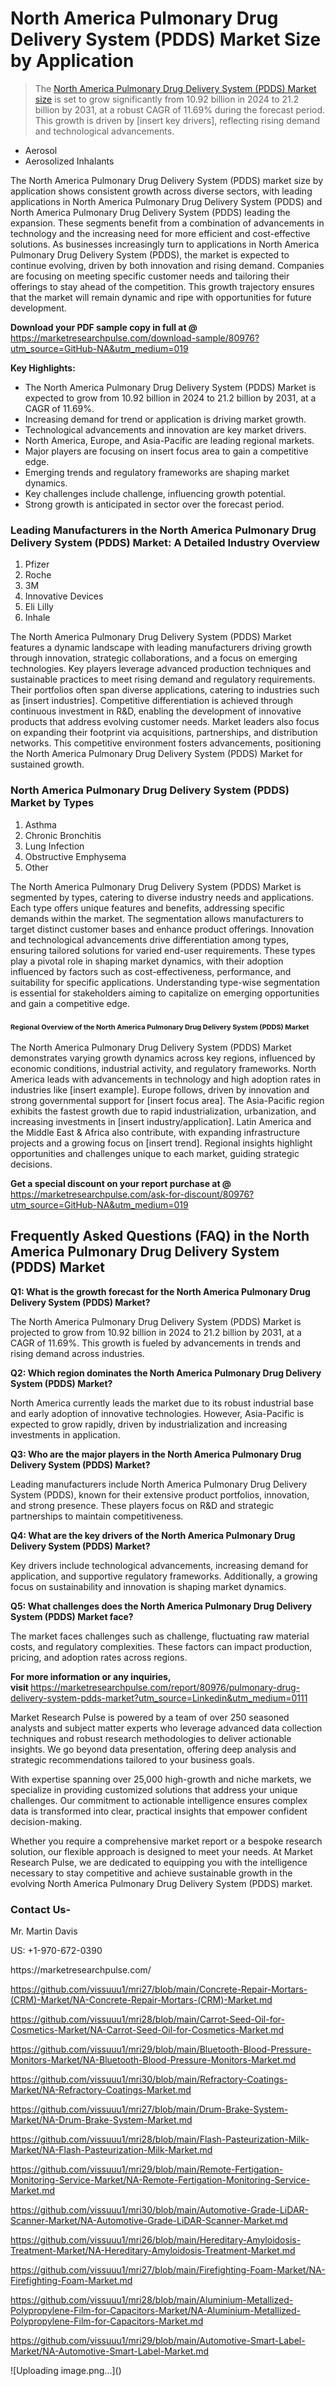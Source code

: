 <h1>North America Pulmonary Drug Delivery System (PDDS) Market&nbsp;Size by Application</h1><blockquote><p>The <a href="https://marketresearchpulse.com/download-sample/80976?utm_source=GitHub-NA&amp;utm_medium=019">North America Pulmonary Drug Delivery System (PDDS) Market size</a> is set to grow significantly from 10.92 billion in 2024 to 21.2 billion by 2031, at a robust CAGR of 11.69% during the forecast period. This growth is driven by [insert key drivers], reflecting rising demand and technological advancements.</p></blockquote><ul><li>Aerosol<li> Aerosolized Inhalants</li></ul><p>The North America Pulmonary Drug Delivery System (PDDS) market size by application shows consistent growth across diverse sectors, with leading applications in North America Pulmonary Drug Delivery System (PDDS) and North America Pulmonary Drug Delivery System (PDDS) leading the expansion. These segments benefit from a combination of advancements in technology and the increasing need for more efficient and cost-effective solutions. As businesses increasingly turn to applications in North America Pulmonary Drug Delivery System (PDDS), the market is expected to continue evolving, driven by both innovation and rising demand. Companies are focusing on meeting specific customer needs and tailoring their offerings to stay ahead of the competition. This growth trajectory ensures that the market will remain dynamic and ripe with opportunities for future development.</p><p><strong>Download your PDF sample copy in full at @ </strong><a href="https://marketresearchpulse.com/download-sample/80976?utm_source=GitHub-NA&amp;utm_medium=019">https://marketresearchpulse.com/download-sample/80976?utm_source=GitHub-NA&amp;utm_medium=019</a></p><p><strong>Key Highlights: </strong></p><ul><li>The North America Pulmonary Drug Delivery System (PDDS) Market is expected to grow from 10.92 billion in 2024 to 21.2 billion by 2031, at a CAGR of 11.69%.</li><li>Increasing demand for trend or application is driving market growth.</li><li>Technological advancements and innovation are key market drivers.</li><li>North America, Europe, and Asia-Pacific are leading regional markets.</li><li>Major players are focusing on insert focus area to gain a competitive edge.</li><li>Emerging trends and regulatory frameworks are shaping market dynamics.</li><li>Key challenges include challenge, influencing growth potential.</li><li>Strong growth is anticipated in sector over the forecast period.</li></ul><h3>Leading Manufacturers in the North America Pulmonary Drug Delivery System (PDDS) Market: A Detailed Industry Overview</h3><ol><li>Pfizer</li><li>Roche</li><li>3M</li><li>Innovative Devices</li><li>Eli Lilly</li><li>Inhale</li></ol><div class="flex max-w-full flex-col flex-grow"><div class="min-h-8 text-message flex w-full flex-col items-end gap-2 whitespace-normal break-words [.text-message+&amp;]:mt-5" dir="auto" data-message-author-role="assistant" data-message-id="fd8432e4-4910-450d-b182-61b7bfb0a01f" data-message-model-slug="gpt-4o"><div class="flex w-full flex-col gap-1 empty:hidden first:pt-[3px]"><div class="markdown prose w-full break-words dark:prose-invert light"><p>The North America Pulmonary Drug Delivery System (PDDS) Market features a dynamic landscape with leading manufacturers driving growth through innovation, strategic collaborations, and a focus on emerging technologies. Key players leverage advanced production techniques and sustainable practices to meet rising demand and regulatory requirements. Their portfolios often span diverse applications, catering to industries such as [insert industries]. Competitive differentiation is achieved through continuous investment in R&amp;D, enabling the development of innovative products that address evolving customer needs. Market leaders also focus on expanding their footprint via acquisitions, partnerships, and distribution networks. This competitive environment fosters advancements, positioning the North America Pulmonary Drug Delivery System (PDDS) Market for sustained growth.</p></div></div></div></div><h3>North America Pulmonary Drug Delivery System (PDDS) Market by Types</h3><ol><li>Asthma<li> Chronic Bronchitis<li> Lung Infection<li> Obstructive Emphysema<li> Other</li></ol><div class="flex max-w-full flex-col flex-grow"><div class="min-h-8 text-message flex w-full flex-col items-end gap-2 whitespace-normal break-words [.text-message+&amp;]:mt-5" dir="auto" data-message-author-role="assistant" data-message-id="084470be-0bb7-4664-bddf-5156b4f41249" data-message-model-slug="gpt-4o-mini"><div class="flex w-full flex-col gap-1 empty:hidden first:pt-[3px]"><div class="markdown prose w-full break-words dark:prose-invert light"><p>The North America Pulmonary Drug Delivery System (PDDS) Market is segmented by types, catering to diverse industry needs and applications. Each type offers unique features and benefits, addressing specific demands within the market. The segmentation allows manufacturers to target distinct customer bases and enhance product offerings. Innovation and technological advancements drive differentiation among types, ensuring tailored solutions for varied end-user requirements. These types play a pivotal role in shaping market dynamics, with their adoption influenced by factors such as cost-effectiveness, performance, and suitability for specific applications. Understanding type-wise segmentation is essential for stakeholders aiming to capitalize on emerging opportunities and gain a competitive edge.</p></div></div></div></div><h3><span style="font-size: 11px;">Regional Overview of the North America Pulmonary Drug Delivery System (PDDS) Market</span></h3><div class="flex max-w-full flex-col flex-grow"><div class="min-h-8 text-message flex w-full flex-col items-end gap-2 whitespace-normal break-words [.text-message+&amp;]:mt-5" dir="auto" data-message-author-role="assistant" data-message-id="e9038762-ce64-4e30-91c9-9bd413514231" data-message-model-slug="gpt-4o-mini"><div class="flex w-full flex-col gap-1 empty:hidden first:pt-[3px]"><div class="markdown prose w-full break-words dark:prose-invert light"><p>The North America Pulmonary Drug Delivery System (PDDS) Market demonstrates varying growth dynamics across key regions, influenced by economic conditions, industrial activity, and regulatory frameworks. North America leads with advancements in technology and high adoption rates in industries like [insert example]. Europe follows, driven by innovation and strong governmental support for [insert focus area]. The Asia-Pacific region exhibits the fastest growth due to rapid industrialization, urbanization, and increasing investments in [insert industry/application]. Latin America and the Middle East &amp; Africa also contribute, with expanding infrastructure projects and a growing focus on [insert trend]. Regional insights highlight opportunities and challenges unique to each market, guiding strategic decisions.</p></div></div></div></div><p><strong>Get a special discount on your report purchase at @ </strong><a href="https://marketresearchpulse.com/ask-for-discount/80976?utm_source=GitHub-NA&amp;utm_medium=019">https://marketresearchpulse.com/ask-for-discount/80976?utm_source=GitHub-NA&amp;utm_medium=019</a></p><h2>Frequently Asked Questions (FAQ) in the North America Pulmonary Drug Delivery System (PDDS) Market</h2><p><strong>Q1: What is the growth forecast for the North America Pulmonary Drug Delivery System (PDDS) Market?</strong></p><p>The North America Pulmonary Drug Delivery System (PDDS) Market is projected to grow from 10.92 billion in 2024 to 21.2 billion by 2031, at a CAGR of 11.69%. This growth is fueled by advancements in trends and rising demand across industries.</p><p><strong>Q2: Which region dominates the North America Pulmonary Drug Delivery System (PDDS) Market?</strong></p><p>North America currently leads the market due to its robust industrial base and early adoption of innovative technologies. However, Asia-Pacific is expected to grow rapidly, driven by industrialization and increasing investments in application.</p><p><strong>Q3: Who are the major players in the North America Pulmonary Drug Delivery System (PDDS) Market?</strong></p><p>Leading manufacturers include North America Pulmonary Drug Delivery System (PDDS), known for their extensive product portfolios, innovation, and strong presence. These players focus on R&amp;D and strategic partnerships to maintain competitiveness.</p><p><strong>Q4: What are the key drivers of the North America Pulmonary Drug Delivery System (PDDS) Market?</strong></p><p>Key drivers include technological advancements, increasing demand for application, and supportive regulatory frameworks. Additionally, a growing focus on sustainability and innovation is shaping market dynamics.</p><p><strong>Q5: What challenges does the North America Pulmonary Drug Delivery System (PDDS) Market face?</strong></p><p>The market faces challenges such as challenge, fluctuating raw material costs, and regulatory complexities. These factors can impact production, pricing, and adoption rates across regions.</p><p><strong>For more information or any inquiries, visit&nbsp;</strong><a href="https://marketresearchpulse.com/report/80976/pulmonary-drug-delivery-system-pdds-market?utm_source=Linkedin&utm_medium=0111">https://marketresearchpulse.com/report/80976/pulmonary-drug-delivery-system-pdds-market?utm_source=Linkedin&utm_medium=0111</a></p><p>Market Research Pulse is powered by a team of over 250 seasoned analysts and subject matter experts who leverage advanced data collection techniques and robust research methodologies to deliver actionable insights. We go beyond data presentation, offering deep analysis and strategic recommendations tailored to your business goals.</p><p>With expertise spanning over 25,000 high-growth and niche markets, we specialize in providing customized solutions that address your unique challenges. Our commitment to actionable intelligence ensures complex data is transformed into clear, practical insights that empower confident decision-making.</p><p>Whether you require a comprehensive market report or a bespoke research solution, our flexible approach is designed to meet your needs. At Market Research Pulse, we are dedicated to equipping you with the intelligence necessary to stay competitive and achieve sustainable growth in the evolving North America Pulmonary Drug Delivery System (PDDS) market.</p><h3><strong>Contact Us-</strong></h3><p>Mr. Martin Davis</p><p>US: +1-970-672-0390</p><p>https://marketresearchpulse.com/</p><p><a href="https://github.com/vissuuu1/mri27/blob/main/Concrete-Repair-Mortars-(CRM)-Market/NA-Concrete-Repair-Mortars-(CRM)-Market.md">https://github.com/vissuuu1/mri27/blob/main/Concrete-Repair-Mortars-(CRM)-Market/NA-Concrete-Repair-Mortars-(CRM)-Market.md</a></p><p><a href="https://github.com/vissuuu1/mri28/blob/main/Carrot-Seed-Oil-for-Cosmetics-Market/NA-Carrot-Seed-Oil-for-Cosmetics-Market.md">https://github.com/vissuuu1/mri28/blob/main/Carrot-Seed-Oil-for-Cosmetics-Market/NA-Carrot-Seed-Oil-for-Cosmetics-Market.md</a></p><p><a href="https://github.com/vissuuu1/mri29/blob/main/Bluetooth-Blood-Pressure-Monitors-Market/NA-Bluetooth-Blood-Pressure-Monitors-Market.md">https://github.com/vissuuu1/mri29/blob/main/Bluetooth-Blood-Pressure-Monitors-Market/NA-Bluetooth-Blood-Pressure-Monitors-Market.md</a></p><p><a href="https://github.com/vissuuu1/mri30/blob/main/Refractory-Coatings-Market/NA-Refractory-Coatings-Market.md">https://github.com/vissuuu1/mri30/blob/main/Refractory-Coatings-Market/NA-Refractory-Coatings-Market.md</a></p><p><a href="https://github.com/vissuuu1/mri27/blob/main/Drum-Brake-System-Market/NA-Drum-Brake-System-Market.md">https://github.com/vissuuu1/mri27/blob/main/Drum-Brake-System-Market/NA-Drum-Brake-System-Market.md</a></p><p><a href="https://github.com/vissuuu1/mri28/blob/main/Flash-Pasteurization-Milk-Market/NA-Flash-Pasteurization-Milk-Market.md">https://github.com/vissuuu1/mri28/blob/main/Flash-Pasteurization-Milk-Market/NA-Flash-Pasteurization-Milk-Market.md</a></p><p><a href="https://github.com/vissuuu1/mri29/blob/main/Remote-Fertigation-Monitoring-Service-Market/NA-Remote-Fertigation-Monitoring-Service-Market.md">https://github.com/vissuuu1/mri29/blob/main/Remote-Fertigation-Monitoring-Service-Market/NA-Remote-Fertigation-Monitoring-Service-Market.md</a></p><p><a href="https://github.com/vissuuu1/mri30/blob/main/Automotive-Grade-LiDAR-Scanner-Market/NA-Automotive-Grade-LiDAR-Scanner-Market.md">https://github.com/vissuuu1/mri30/blob/main/Automotive-Grade-LiDAR-Scanner-Market/NA-Automotive-Grade-LiDAR-Scanner-Market.md</a></p><p><a href="https://github.com/vissuuu1/mri26/blob/main/Hereditary-Amyloidosis-Treatment-Market/NA-Hereditary-Amyloidosis-Treatment-Market.md">https://github.com/vissuuu1/mri26/blob/main/Hereditary-Amyloidosis-Treatment-Market/NA-Hereditary-Amyloidosis-Treatment-Market.md</a></p><p><a href="https://github.com/vissuuu1/mri27/blob/main/Firefighting-Foam-Market/NA-Firefighting-Foam-Market.md">https://github.com/vissuuu1/mri27/blob/main/Firefighting-Foam-Market/NA-Firefighting-Foam-Market.md</a></p><p><a href="https://github.com/vissuuu1/mri28/blob/main/Aluminium-Metallized-Polypropylene-Film-for-Capacitors-Market/NA-Aluminium-Metallized-Polypropylene-Film-for-Capacitors-Market.md">https://github.com/vissuuu1/mri28/blob/main/Aluminium-Metallized-Polypropylene-Film-for-Capacitors-Market/NA-Aluminium-Metallized-Polypropylene-Film-for-Capacitors-Market.md</a></p><p><a href="https://github.com/vissuuu1/mri29/blob/main/Automotive-Smart-Label-Market/NA-Automotive-Smart-Label-Market.md">https://github.com/vissuuu1/mri29/blob/main/Automotive-Smart-Label-Market/NA-Automotive-Smart-Label-Market.md</a></p>
![Uploading image.png…]()
